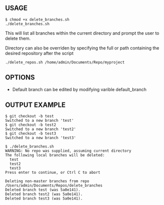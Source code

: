 ## USAGE
```
$ chmod +x delete_branches.sh
./delete_branches.sh
```
This will list all branches within the current directory and prompt the user to delete them.

Directory can also be overriden by specifying the full or path containing the desired repository after the script
```
./delete_repos.sh /home/admin/Documents/Repo/myproject
```

## OPTIONS
- Default branch can be edited by modifying varible default_branch

## OUTPUT EXAMPLE
```
$ git checkout -b test
Switched to a new branch 'test'
$ git checkout -b test2
Switched to a new branch 'test2'
$ git checkout -b test3
Switched to a new branch 'test3'

$ ./delete_branches.sh 
WARNING: No repo was supplied, assuming current directory
The following local branches will be deleted:
  test
  test2
  test3
Press enter to continue, or Ctrl C to abort

Deleting non-master branches from repo /Users/admin/Documents/Repos/delete_branches
Deleted branch test (was 5a0e141).
Deleted branch test2 (was 5a0e141).
Deleted branch test3 (was 5a0e141).
```

